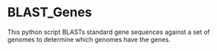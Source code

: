 # BLAST_Genes
This python script BLASTs standard gene sequences against a set of genomes to determine which genomes have the genes.
